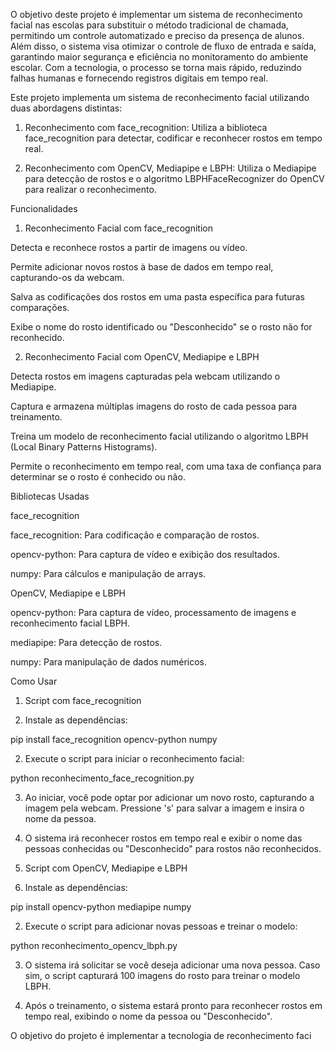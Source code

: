 O objetivo deste projeto é implementar um sistema de reconhecimento facial nas escolas para substituir o método tradicional de chamada, permitindo um controle automatizado e preciso da presença de alunos. Além disso, o sistema visa otimizar o controle de fluxo de entrada e saída, garantindo maior segurança e eficiência no monitoramento do ambiente escolar. Com a tecnologia, o processo se torna mais rápido, reduzindo falhas humanas e fornecendo registros digitais em tempo real.


Este projeto implementa um sistema de reconhecimento facial utilizando duas abordagens distintas:

1. Reconhecimento com face_recognition: Utiliza a biblioteca face_recognition para detectar, codificar e reconhecer rostos em tempo real.


2. Reconhecimento com OpenCV, Mediapipe e LBPH: Utiliza o Mediapipe para detecção de rostos e o algoritmo LBPHFaceRecognizer do OpenCV para realizar o reconhecimento.



Funcionalidades

1. Reconhecimento Facial com face_recognition

Detecta e reconhece rostos a partir de imagens ou vídeo.

Permite adicionar novos rostos à base de dados em tempo real, capturando-os da webcam.

Salva as codificações dos rostos em uma pasta específica para futuras comparações.

Exibe o nome do rosto identificado ou "Desconhecido" se o rosto não for reconhecido.


2. Reconhecimento Facial com OpenCV, Mediapipe e LBPH

Detecta rostos em imagens capturadas pela webcam utilizando o Mediapipe.

Captura e armazena múltiplas imagens do rosto de cada pessoa para treinamento.

Treina um modelo de reconhecimento facial utilizando o algoritmo LBPH (Local Binary Patterns Histograms).

Permite o reconhecimento em tempo real, com uma taxa de confiança para determinar se o rosto é conhecido ou não.


Bibliotecas Usadas

face_recognition

face_recognition: Para codificação e comparação de rostos.

opencv-python: Para captura de vídeo e exibição dos resultados.

numpy: Para cálculos e manipulação de arrays.


OpenCV, Mediapipe e LBPH

opencv-python: Para captura de vídeo, processamento de imagens e reconhecimento facial LBPH.

mediapipe: Para detecção de rostos.

numpy: Para manipulação de dados numéricos.


Como Usar

1. Script com face_recognition

1. Instale as dependências:

pip install face_recognition opencv-python numpy


2. Execute o script para iniciar o reconhecimento facial:

python reconhecimento_face_recognition.py


3. Ao iniciar, você pode optar por adicionar um novo rosto, capturando a imagem pela webcam. Pressione 's' para salvar a imagem e insira o nome da pessoa.


4. O sistema irá reconhecer rostos em tempo real e exibir o nome das pessoas conhecidas ou "Desconhecido" para rostos não reconhecidos.



2. Script com OpenCV, Mediapipe e LBPH

1. Instale as dependências:

pip install opencv-python mediapipe numpy


2. Execute o script para adicionar novas pessoas e treinar o modelo:

python reconhecimento_opencv_lbph.py


3. O sistema irá solicitar se você deseja adicionar uma nova pessoa. Caso sim, o script capturará 100 imagens do rosto para treinar o modelo LBPH.


4. Após o treinamento, o sistema estará pronto para reconhecer rostos em tempo real, exibindo o nome da pessoa ou "Desconhecido".

O objetivo do projeto é implementar a tecnologia de reconhecimento faci
